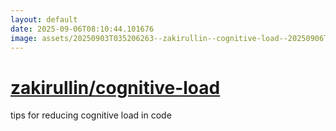 ```yaml
---
layout: default
date: 2025-09-06T08:10:44.101676
image: assets/20250903T035206263--zakirullin--cognitive-load--20250906T020553722--cropped.png
---
```


# [zakirullin/cognitive-load](https://github.com/zakirullin/cognitive-load)

tips for reducing cognitive load in code
